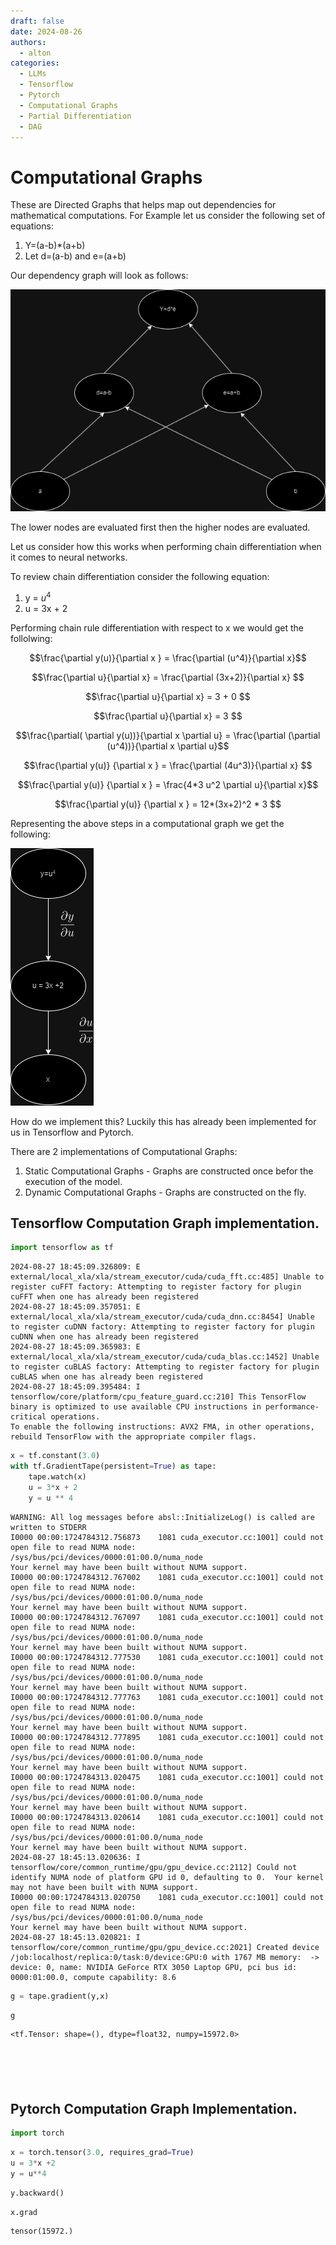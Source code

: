 ```yaml
---
draft: false 
date: 2024-08-26
authors:
  - alton
categories:
  - LLMs
  - Tensorflow
  - Pytorch
  - Computational Graphs
  - Partial Differentiation
  - DAG
---
```


# Computational Graphs

These are Directed Graphs that helps map out dependencies for mathematical computations. For Example let us consider the following set of equations:

1. Y=(a-b)*(a+b)
2. Let d=(a-b) and e=(a+b)

Our dependency graph will look as follows:

![Graph Example](./pics/Graph.png)

The lower nodes are evaluated first then the higher nodes are evaluated.

Let us consider how this works when performing chain differentiation when it comes to neural networks. 

To review chain differentiation consider the following equation:

1. y = $u^4$
2. u = 3x + 2 

Performing chain rule differentiation with respect to x we would get the follolwing:

$$\frac{\partial y(u)}{\partial x } = \frac{\partial (u^4)}{\partial x}$$

$$\frac{\partial u}{\partial x} = \frac{\partial (3x+2)}{\partial x} $$

$$\frac{\partial u}{\partial x} = 3 + 0 $$

$$\frac{\partial u}{\partial x} = 3 $$

$$\frac{\partial( \partial y(u))}{\partial x \partial u} = \frac{\partial (\partial (u^4))}{\partial x \partial u}$$

$$\frac{\partial y(u)} {\partial x } =  \frac{\partial (4u^3)}{\partial x} $$

$$\frac{\partial y(u)} {\partial x } = \frac{4*3 u^2 \partial u}{\partial x}$$

$$\frac{\partial y(u)} {\partial x } = 12*(3x+2)^2 * 3 $$

Representing the above steps in a computational graph we get the following: 

![Chained Computational Graph](./pics/Chained%20Equation.png)

How do we implement this? Luckily this has already been implemented for us in Tensorflow and Pytorch.

There are 2 implementations of Computational Graphs:

1. Static Computational Graphs - Graphs are constructed once befor the execution of the model.
2. Dynamic Computational Graphs - Graphs are constructed on the fly.

## Tensorflow Computation Graph implementation.

```python
import tensorflow as tf
```

    2024-08-27 18:45:09.326809: E external/local_xla/xla/stream_executor/cuda/cuda_fft.cc:485] Unable to register cuFFT factory: Attempting to register factory for plugin cuFFT when one has already been registered
    2024-08-27 18:45:09.357051: E external/local_xla/xla/stream_executor/cuda/cuda_dnn.cc:8454] Unable to register cuDNN factory: Attempting to register factory for plugin cuDNN when one has already been registered
    2024-08-27 18:45:09.365983: E external/local_xla/xla/stream_executor/cuda/cuda_blas.cc:1452] Unable to register cuBLAS factory: Attempting to register factory for plugin cuBLAS when one has already been registered
    2024-08-27 18:45:09.395484: I tensorflow/core/platform/cpu_feature_guard.cc:210] This TensorFlow binary is optimized to use available CPU instructions in performance-critical operations.
    To enable the following instructions: AVX2 FMA, in other operations, rebuild TensorFlow with the appropriate compiler flags.



```python
x = tf.constant(3.0)
with tf.GradientTape(persistent=True) as tape:
    tape.watch(x)
    u = 3*x + 2
    y = u ** 4
```

    WARNING: All log messages before absl::InitializeLog() is called are written to STDERR
    I0000 00:00:1724784312.756873    1081 cuda_executor.cc:1001] could not open file to read NUMA node: /sys/bus/pci/devices/0000:01:00.0/numa_node
    Your kernel may have been built without NUMA support.
    I0000 00:00:1724784312.767002    1081 cuda_executor.cc:1001] could not open file to read NUMA node: /sys/bus/pci/devices/0000:01:00.0/numa_node
    Your kernel may have been built without NUMA support.
    I0000 00:00:1724784312.767097    1081 cuda_executor.cc:1001] could not open file to read NUMA node: /sys/bus/pci/devices/0000:01:00.0/numa_node
    Your kernel may have been built without NUMA support.
    I0000 00:00:1724784312.777530    1081 cuda_executor.cc:1001] could not open file to read NUMA node: /sys/bus/pci/devices/0000:01:00.0/numa_node
    Your kernel may have been built without NUMA support.
    I0000 00:00:1724784312.777763    1081 cuda_executor.cc:1001] could not open file to read NUMA node: /sys/bus/pci/devices/0000:01:00.0/numa_node
    Your kernel may have been built without NUMA support.
    I0000 00:00:1724784312.777895    1081 cuda_executor.cc:1001] could not open file to read NUMA node: /sys/bus/pci/devices/0000:01:00.0/numa_node
    Your kernel may have been built without NUMA support.
    I0000 00:00:1724784313.020475    1081 cuda_executor.cc:1001] could not open file to read NUMA node: /sys/bus/pci/devices/0000:01:00.0/numa_node
    Your kernel may have been built without NUMA support.
    I0000 00:00:1724784313.020614    1081 cuda_executor.cc:1001] could not open file to read NUMA node: /sys/bus/pci/devices/0000:01:00.0/numa_node
    Your kernel may have been built without NUMA support.
    2024-08-27 18:45:13.020636: I tensorflow/core/common_runtime/gpu/gpu_device.cc:2112] Could not identify NUMA node of platform GPU id 0, defaulting to 0.  Your kernel may not have been built with NUMA support.
    I0000 00:00:1724784313.020750    1081 cuda_executor.cc:1001] could not open file to read NUMA node: /sys/bus/pci/devices/0000:01:00.0/numa_node
    Your kernel may have been built without NUMA support.
    2024-08-27 18:45:13.020821: I tensorflow/core/common_runtime/gpu/gpu_device.cc:2021] Created device /job:localhost/replica:0/task:0/device:GPU:0 with 1767 MB memory:  -> device: 0, name: NVIDIA GeForce RTX 3050 Laptop GPU, pci bus id: 0000:01:00.0, compute capability: 8.6



```python
g = tape.gradient(y,x)
```


```python
g
```




    <tf.Tensor: shape=(), dtype=float32, numpy=15972.0>




```python

```


```python

```


```python

```


```python

```


```python

```




## Pytorch Computation Graph Implementation.
```python
import torch
```


```python
x = torch.tensor(3.0, requires_grad=True)
u = 3*x +2
y = u**4
```


```python
y.backward()
```


```python
x.grad
```




    tensor(15972.)




```python

```


```python

```